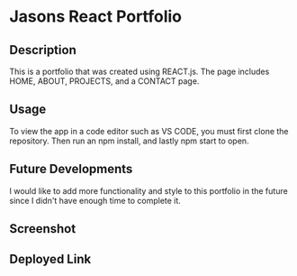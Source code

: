 # Jasons React Portfolio

## Description
This is a portfolio that was created using REACT.js. The page includes HOME, ABOUT, PROJECTS, and a CONTACT page.

## Usage
To view the app in a code editor such as VS CODE, you must first clone the repository. Then run an npm install, and lastly npm start to open. 

## Future Developments
I would like to add more functionality and style to this portfolio in the future since I didn't have enough time to complete it. 

## Screenshot

## Deployed Link